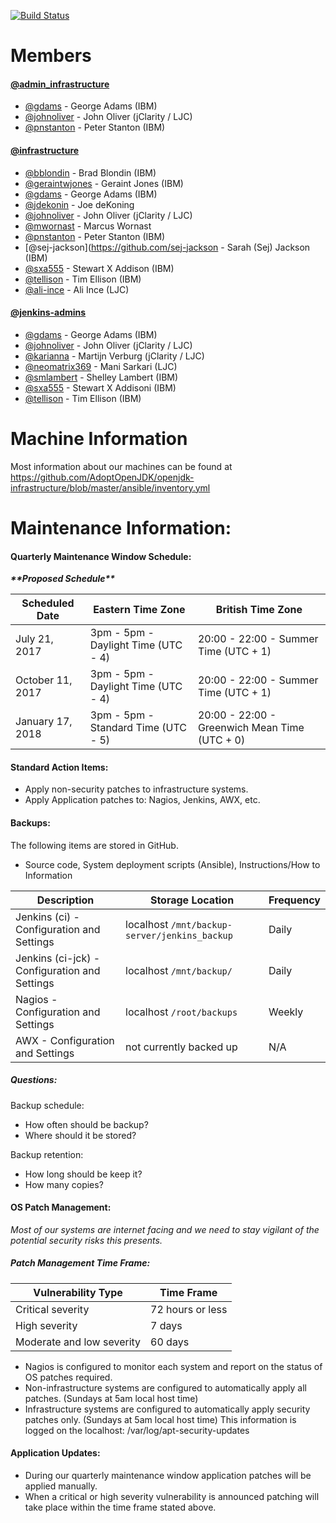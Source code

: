 [![Build Status](https://travis-ci.org/AdoptOpenJDK/openjdk-infrastructure.svg?branch=master)](https://travis-ci.org/AdoptOpenJDK/openjdk-infrastructure)
# Members

#### [@admin_infrastructure](https://github.com/orgs/AdoptOpenJDK/teams/admin_infrastructure)

- [@gdams](https://github.com/gdams) - George Adams (IBM)
- [@johnoliver](https://github.com/johnoliver) - John Oliver (jClarity / LJC)
- [@pnstanton](https://github.com/pnstanton) - Peter Stanton (IBM)

#### [@infrastructure](https://github.com/orgs/AdoptOpenJDK/teams/infrastructure)

- [@bblondin](https://github.com/bblondin) - Brad Blondin (IBM)
- [@geraintwjones](https://github.com/geraintwjones) - Geraint Jones (IBM)
- [@gdams](https://github.com/gdams) - George Adams (IBM)
- [@jdekonin](https://github.com/jdekonin) - Joe deKoning
- [@johnoliver](https://github.com/johnoliver) - John Oliver (jClarity / LJC)
- [@mwornast](https://github.com/mwornast) - Marcus Wornast
- [@pnstanton](https://github.com/pnstanton) - Peter Stanton (IBM)
- [@sej-jackson](https://github.com/sej-jackson - Sarah (Sej) Jackson (IBM)
- [@sxa555](https://github.com/sxa555) - Stewart X Addison (IBM)
- [@tellison](https://github.com/tellison) - Tim Ellison (IBM)
- [@ali-ince](ihttps://github.com/ali-ince) - Ali Ince (LJC)

#### [@jenkins-admins](https://github.com/orgs/AdoptOpenJDK/teams/jenkins-admins)
- [@gdams](https://github.com/gdams) - George Adams (IBM)
- [@johnoliver](https://github.com/johnoliver) - John Oliver (jClarity / LJC)
- [@karianna](https://github.com/karianna) - Martijn Verburg (jClarity / LJC)
- [@neomatrix369](https://github.com/neomatrix369) - Mani Sarkari (LJC)
- [@smlambert](https://github.com/smlambert) - Shelley Lambert (IBM)
- [@sxa555](https://github.com/sxa555) - Stewart X Addisoni (IBM)
- [@tellison](https://github.com/tellison) - Tim Ellison (IBM)

# Machine Information
Most information about our machines can be found at https://github.com/AdoptOpenJDK/openjdk-infrastructure/blob/master/ansible/inventory.yml

# Maintenance Information:

#### Quarterly Maintenance Window Schedule:

***\*\*Proposed Schedule\*\****

|  Scheduled Date | Eastern Time Zone | British Time Zone |
|---|---|--|
| July 21, 2017 | 3pm - 5pm - Daylight Time (UTC - 4) | 20:00 - 22:00 - Summer Time (UTC + 1) |
| October 11, 2017 | 3pm - 5pm - Daylight Time (UTC - 4) | 20:00 - 22:00 - Summer Time (UTC + 1) |
| January 17, 2018 | 3pm - 5pm - Standard Time (UTC - 5) | 20:00 - 22:00 - Greenwich Mean Time (UTC + 0) |

#### Standard Action Items:
- Apply non-security patches to infrastructure systems.
- Apply Application patches to: Nagios, Jenkins, AWX, etc.

#### Backups:
The following items are stored in GitHub.
- Source code, System deployment scripts (Ansible), Instructions/How to Information

|  Description | Storage Location | Frequency  |
|---|---|---|
| Jenkins (ci) - Configuration and Settings | localhost `/mnt/backup-server/jenkins_backup` | Daily |
| Jenkins (ci-jck) - Configuration and Settings | localhost `/mnt/backup/` | Daily |
| Nagios - Configuration and Settings | localhost `/root/backups` | Weekly |
| AWX - Configuration and Settings | not currently backed up | N/A |

##### Questions:
Backup schedule:
- How often should be backup?
- Where should it be stored?

Backup retention:
- How long should be keep it?
- How many copies?

#### OS Patch Management: 
*Most of our systems are internet facing and we need to stay vigilant of the potential security risks this presents.*

##### Patch Management Time Frame:
| Vulnerability Type | Time Frame|
|---|---|
| Critical severity | 72 hours or less |
| High severity | 7 days |
| Moderate and low severity | 60 days|

- Nagios is configured to monitor each system and report on the status of OS patches required.
- Non-infrastructure systems are configured to automatically apply all patches. (Sundays at 5am local host time)
- Infrastructure systems are configured to automatically apply security patches only. (Sundays at 5am local host time) This information is logged on the localhost: /var/log/apt-security-updates

#### Application Updates:
- During our quarterly maintenance window application patches will be applied manually.
- When a critical or high severity vulnerability is announced patching will take place within the time frame stated above.
